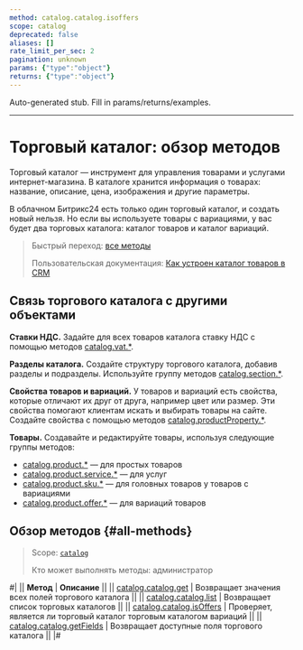 ```yaml
---
method: catalog.catalog.isoffers
scope: catalog
deprecated: false
aliases: []
rate_limit_per_sec: 2
pagination: unknown
params: {"type":"object"}
returns: {"type":"object"}
---
```


Auto-generated stub. Fill in params/returns/examples.

---

# Торговый каталог: обзор методов

Торговый каталог — инструмент для управления товарами и услугами интернет-магазина. В каталоге хранится информация о товарах: название, описание, цена, изображения и другие параметры.

В облачном Битрикс24 есть только один торговый каталог, и создать новый нельзя. Но если вы используете товары с вариациями, у вас будет два торговых каталога: каталог товаров и каталог вариаций. 

> Быстрый переход: [все методы](#all-methods)
> 
> Пользовательская документация: [Как устроен каталог товаров в CRM](https://helpdesk.bitrix24.ru/open/13262054/)

## Связь торгового каталога с другими объектами

**Ставки НДС.** Задайте для всех товаров каталога ставку НДС с помощью методов [catalog.vat.*](../vat/index.md).

**Разделы каталога.** Создайте структуру торгового каталога, добавив разделы и подразделы. Используйте группу методов [catalog.section.*](../section/index.md).

**Свойства товаров и вариаций.** У товаров и вариаций есть свойства, которые отличают их друг от друга, например цвет или размер. Эти свойства помогают клиентам искать и выбирать товары на сайте. Создайте свойства с помощью методов [catalog.productProperty.*](../product-property/index.md).

**Товары.** Создавайте и редактируйте товары, используя следующие группы методов:
- [catalog.product.*](../product/index.md) — для простых товаров
- [catalog.product.service.*](../product/service/index.md) — для услуг
- [catalog.product.sku.*](../product/sku/index.md) — для головных товаров у товаров с вариациями
- [catalog.product.offer.*](../product/offer/index.md) — для вариаций товаров

## Обзор методов {#all-methods}

> Scope: [`catalog`](../../scopes/permissions.md)
>
> Кто может выполнять методы: администратор

#|
|| **Метод** | **Описание** ||
|| [catalog.catalog.get](./catalog-catalog-get.md) | Возвращает значения всех полей торгового каталога ||
|| [catalog.catalog.list](./catalog-catalog-list.md) | Возвращает список торговых каталогов ||
|| [catalog.catalog.isOffers](./catalog-catalog-is-offers.md) | Проверяет, является ли торговый каталог торговым каталогом вариаций ||
|| [catalog.catalog.getFields](./catalog-catalog-get-fields.md) | Возвращает доступные поля торгового каталога ||
|#

